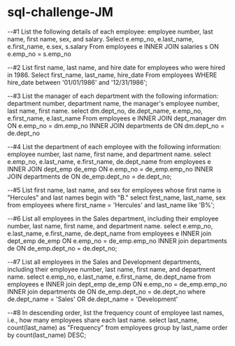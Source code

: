 # sql-challenge-JM

--#1 List the following details of each employee: employee number, last name, first name, sex, and salary.
Select e.emp_no,
	e.last_name,
	e.first_name,
	e.sex,
	s.salary
From employees e
INNER JOIN salaries s ON
e.emp_no = s.emp_no


--#2 List first name, last name, and hire date for employees who were hired in 1986.
Select first_name, 
	last_name, 
	hire_date
From employees 
WHERE hire_date between '01/01/1986' and '12/31/1986';



--#3 List the manager of each department with the following information: department number, department name, the manager's employee number, last name, first name.
select dm.dept_no,
de.dept_name,
e.emp_no,
e.first_name,
e.last_name
From employees e
INNER JOIN dept_manager dm ON
e.emp_no = dm.emp_no
INNER JOIN departments de ON
dm.dept_no = de.dept_no




--#4 List the department of each employee with the following information: employee number, last name, first name, and department name.
select e.emp_no,
e.last_name,
e.first_name,
de.dept_name
from employees e
INNER JOIN dept_emp de_emp ON
e.emp_no = de_emp.emp_no
INNER JOIN departments de ON
de_emp.dept_no = de.dept_no;




--#5 List first name, last name, and sex for employees whose first name is "Hercules" and last names begin with "B."
select first_name,
last_name,
sex
from employees
where first_name = 'Hercules' and last_name like 'B%';


--#6 List all employees in the Sales department, including their employee number, last name, first name, and department name.
select e.emp_no,
e.last_name,
e.first_name,
de.dept_name
from employees e
INNER join dept_emp de_emp ON
e.emp_no = de_emp.emp_no
INNER join departments de ON
de_emp.dept_no = de.dept_no;



--#7 List all employees in the Sales and Development departments, including their employee number, last name, first name, and department name.
select e.emp_no,
e.last_name,
e.first_name,
de.dept_name
from employees e
INNER join dept_emp de_emp ON
e.emp_no = de_emp.emp_no
INNER join departments de ON
de_emp.dept_no = de.dept_no
where de.dept_name = 'Sales' OR de.dept_name = 'Development'


--#8 In descending order, list the frequency count of employee last names, i.e., how many employees share each last name.
select last_name,
count(last_name) as "Frequency"
from employees
group by last_name
order by
count(last_name) DESC;
